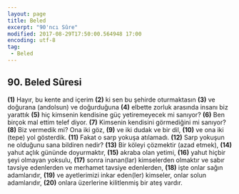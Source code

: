 ```yaml
---
layout: page
title: Beled
excerpt: "90'ncı Sûre"
modified: 2017-08-29T17:50:00.564948 17:00
encoding: utf-8
tag: 
 - Beled
---
```


## 90. Beled Sûresi

**(1)** Hayır, bu kente and içerim 
**(2)** ki sen bu şehirde oturmaktasın
**(3)** ve doğurana (andolsun) ve doğurduğuna
**(4)** elbette zorluk arasında insanı biz yarattık
**(5)** hiç kimsenin kendisine güç yetiremeyecek mi sanıyor?
**(6)** Ben birçok mal ettim telef diyor.
**(7)** Kimsenin kendisini görmediğini mi sanıyor?
**(8)** Biz vermedik mi? Ona iki göz,
**(9)** ve iki dudak ve bir dil,
**(10)** ve ona iki (tepe) yol gösterdik.
**(11)** Fakat o sarp yokuşa atılamadı.
**(12)** Sarp yokuşun ne olduğunu sana bildiren nedir? 
**(13)** Bir köleyi çözmektir (azad etmek),
**(14)** yahut açlık gününde doyurmaktır,
**(15)** akraba olan yetimi,
**(16)** yahut hiçbir şeyi olmayan yoksulu,
**(17)** sonra inanan(lar) kimselerden olmaktır ve sabır tavsiye edenlerden ve merhamet tavsiye edenlerden, 
**(18)** işte onlar sağın adamlarıdır,
**(19)** ve ayetlerimizi inkar eden(ler) kimseler, onlar solun adamlarıdır,
**(20)** onlara üzerlerine kilitlenmiş bir ateş vardır. 
